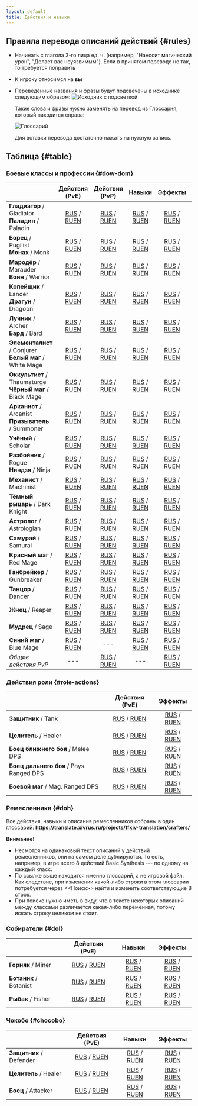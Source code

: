 ```yaml
---
layout: default
title: Действия и навыки
---
```


## Правила перевода описаний действий {#rules}
* Начинать с глагола 3-го лица ед. ч. (например, "Наносит магический урон", "Делает вас неуязвимым"). Если в принятом переводе не так, то требуется поправить
* К игроку относимся на **вы**
* Переведённые названия и фразы будут подсвечены в исходнике следующим образом:
  ![Исходник с подсветкой](/assets/images/actions-traits-glossary-1.png)

  Такие слова и фразы нужно заменять на перевод из Глоссария, который находится справа:

  ![Глоссарий](/assets/images/actions-traits-glossary-2.png)

  Для вставки перевода достаточно нажать на нужную запись.

## Таблица {#table}
### Боевые классы и профессии {#dow-dom}

|                          |                        Действия (PvE)                        |                        Действия (PvP)                        |                            Навыки                            |                           Эффекты                            |                            Шкала                             |
| ----------------------------------------------------- | :----------------------------------------------------------: | :----------------------------------------------------------: | :----------------------------------------------------------: | :----------------------------------------------------------: | :----------------------------------------------------------: |
| **Гладиатор** / Gladiator<br />**Паладин** / Paladin  | [RUS](https://translate.xivrus.ru/search/?q=label%3A%22Paladin%22+language%3Aru+component%3Ar"action.*"&sort_by=context) / [RUEN](https://translate.xivrus.ru/search/?q=label%3A%22Paladin%22+language%3Aruen+component%3Ar"action.*"&sort_by=context) | [RUS](https://translate.xivrus.ru/search/?q=label%3A%22Paladin+PVP%22+language%3Aru+component%3Ar%22action.*%22&sort_by=context&checksum=) / [RUEN](https://translate.xivrus.ru/search/?q=label%3A%22Paladin+pvp%22+language%3Aruen+component%3Ar%22action.*%22&sort_by=context&checksum=) | [RUS](https://translate.xivrus.ru/search/?q=label%3A%22Paladin%22+language%3Aru+component%3Ar%22trait.*%22&sort_by=context) / [RUEN](https://translate.xivrus.ru/search/?q=label%3A%22Paladin%22+language%3Aruen+component%3Ar%22trait.*%22&sort_by=context) | [RUS](https://translate.xivrus.ru/search/?q=label%3A%22Paladin%22+language%3Aru+component%3Ar%22status%22&sort_by=context) / [RUEN](https://translate.xivrus.ru/search/?q=label%3A%22Paladin%22+language%3Aruen+component%3Ar%22status%22&sort_by=context) | [RUS](https://translate.xivrus.ru/search/?q=label%3A%22Paladin%22+language%3Aru+component%3Ar%22guidepagestring%22&sort_by=context) / [RUEN](https://translate.xivrus.ru/search/?q=label%3A%22Paladin%22+language%3Aruen+component%3Ar%22guidepagestring%22&sort_by=context) |
| **Борец** / Pugilist<br />**Монах** / Monk            | [RUS](https://translate.xivrus.ru/search/?q=label%3A%22Monk%22+language%3Aru+component%3Ar%22action.*%22&sort_by=context) / [RUEN](https://translate.xivrus.ru/search/?q=label%3A%22Monk%22+language%3Aruen+component%3Ar%22action.*%22&sort_by=context) | [RUS](https://translate.xivrus.ru/search/?q=label%3A%22Monk+PVP%22+language%3Aru+component%3Ar%22action.*%22&sort_by=context&checksum=) / [RUEN](https://translate.xivrus.ru/search/?q=label%3A%22Monk+pvp%22+language%3Aruen+component%3Ar%22action.*%22&sort_by=context&checksum=) | [RUS](https://translate.xivrus.ru/search/?q=label%3A%22Monk%22+language%3Aru+component%3Ar%22trait.*%22&sort_by=context) / [RUEN](https://translate.xivrus.ru/search/?q=label%3A%22Monk%22+language%3Aruen+component%3Ar%22trait.*%22&sort_by=context) | [RUS](https://translate.xivrus.ru/search/?q=label%3A%22Monk%22+language%3Aru+component%3Ar%22status%22&sort_by=context) / [RUEN](https://translate.xivrus.ru/search/?q=label%3A%22Monk%22+language%3Aruen+component%3Ar%22status%22&sort_by=context) | [RUS](https://translate.xivrus.ru/search/?q=label%3A%22Monk%22+language%3Aru+component%3Ar%22guidepagestring%22&sort_by=context) / [RUEN](https://translate.xivrus.ru/search/?q=label%3A%22Monk%22+language%3Aruen+component%3Ar%22guidepagestring%22&sort_by=context) |
| **Мародёр** / Marauder<br />**Воин** / Warrior        | [RUS](https://translate.xivrus.ru/search/?q=label%3A%22Warrior%22+language%3Aru+component%3Ar%22action.*%22&sort_by=context) / [RUEN](https://translate.xivrus.ru/search/?q=label%3A%22Warrior%22+language%3Aruen+component%3Ar%22action.*%22&sort_by=context) | [RUS](https://translate.xivrus.ru/search/?q=label%3A%22Warrior+PVP%22+language%3Aru+component%3Ar%22action.*%22&sort_by=context&checksum=) / [RUEN](https://translate.xivrus.ru/search/?q=label%3A%22Warrior+pvp%22+language%3Aruen+component%3Ar%22action.*%22&sort_by=context&checksum=) | [RUS](https://translate.xivrus.ru/search/?q=label%3A%22Warrior%22+language%3Aru+component%3Ar%22trait.*%22&sort_by=context) / [RUEN](https://translate.xivrus.ru/search/?q=label%3A%22Warrior%22+language%3Aruen+component%3Ar%22trait.*%22&sort_by=context) | [RUS](https://translate.xivrus.ru/search/?q=label%3A%22Warrior%22+language%3Aru+component%3Ar%22status%22&sort_by=context) / [RUEN](https://translate.xivrus.ru/search/?q=label%3A%22Warrior%22+language%3Aruen+component%3Ar%22status%22&sort_by=context) | [RUS](https://translate.xivrus.ru/search/?q=label%3A%22Warrior%22+language%3Aru+component%3Ar%22guidepagestring%22&sort_by=context) / [RUEN](https://translate.xivrus.ru/search/?q=label%3A%22Warrior%22+language%3Aruen+component%3Ar%22guidepagestring%22&sort_by=context) |
| **Копейщик** / Lancer<br />**Драгун** / Dragoon       | [RUS](https://translate.xivrus.ru/search/?q=label%3A%22Dragoon%22+language%3Aru+component%3Ar%22action.*%22&sort_by=context) / [RUEN](https://translate.xivrus.ru/search/?q=label%3A%22Dragoon%22+language%3Aruen+component%3Ar%22action.*%22&sort_by=context) | [RUS](https://translate.xivrus.ru/search/?q=label%3A%22Dragoon+PVP%22+language%3Aru+component%3Ar%22action.*%22&sort_by=context&checksum=) / [RUEN](https://translate.xivrus.ru/search/?q=label%3A%22Dragoon+pvp%22+language%3Aruen+component%3Ar%22action.*%22&sort_by=context&checksum=) | [RUS](https://translate.xivrus.ru/search/?q=label%3A%22Dragoon%22+language%3Aru+component%3Ar%22trait.*%22&sort_by=context) / [RUEN](https://translate.xivrus.ru/search/?q=label%3A%22Dragoon%22+language%3Aruen+component%3Ar%22trait.*%22&sort_by=context) | [RUS](https://translate.xivrus.ru/search/?q=label%3A%22Dragoon%22+language%3Aru+component%3Ar%22status%22&sort_by=context) / [RUEN](https://translate.xivrus.ru/search/?q=label%3A%22Dragoon%22+language%3Aruen+component%3Ar%22status%22&sort_by=context) | [RUS](https://translate.xivrus.ru/search/?q=label%3A%22Dragoon%22+language%3Aru+component%3Ar%22guidepagestring%22&sort_by=context) / [RUEN](https://translate.xivrus.ru/search/?q=label%3A%22Dragoon%22+language%3Aruen+component%3Ar%22guidepagestring%22&sort_by=context) |
| **Лучник** / Archer<br />**Бард** / Bard              | [RUS](https://translate.xivrus.ru/search/?q=label%3A%22Bard%22+language%3Aru+component%3Ar%22action.*%22&sort_by=context) / [RUEN](https://translate.xivrus.ru/search/?q=label%3A%22Bard%22+language%3Aruen+component%3Ar%22action.*%22&sort_by=context) | [RUS](https://translate.xivrus.ru/search/?q=label%3A%22Bard+PVP%22+language%3Aru+component%3Ar%22action.*%22&sort_by=context&checksum=) / [RUEN](https://translate.xivrus.ru/search/?q=label%3A%22Bard+pvp%22+language%3Aruen+component%3Ar%22action.*%22&sort_by=context&checksum=) | [RUS](https://translate.xivrus.ru/search/?q=label%3A%22Bard%22+language%3Aru+component%3Ar%22trait.*%22&sort_by=context) / [RUEN](https://translate.xivrus.ru/search/?q=label%3A%22Bard%22+language%3Aruen+component%3Ar%22trait.*%22&sort_by=context) | [RUS](https://translate.xivrus.ru/search/?q=label%3A%22Bard%22+language%3Aru+component%3Ar%22status%22&sort_by=context) / [RUEN](https://translate.xivrus.ru/search/?q=label%3A%22Bard%22+language%3Aruen+component%3Ar%22status%22&sort_by=context) | [RUS](https://translate.xivrus.ru/search/?q=label%3A%22Bard%22+language%3Aru+component%3Ar%22guidepagestring%22&sort_by=context) / [RUEN](https://translate.xivrus.ru/search/?q=label%3A%22Bard%22+language%3Aruen+component%3Ar%22guidepagestring%22&sort_by=context) |
| **Элементалист** / Conjurer<br />**Белый маг** / White Mage | [RUS](https://translate.xivrus.ru/search/?q=label%3A%22White+Mage%22+language%3Aru+component%3Ar%22action.*%22&sort_by=context) / [RUEN](https://translate.xivrus.ru/search/?q=label%3A%22White+Mage%22+language%3Aruen+component%3Ar%22action.*%22&sort_by=context) | [RUS](https://translate.xivrus.ru/search/?q=label%3A%22White+Mage+PVP%22+language%3Aru+component%3Ar%22action.*%22&sort_by=context&checksum=) / [RUEN](https://translate.xivrus.ru/search/?q=label%3A%22White+Mage+pvp%22+language%3Aruen+component%3Ar%22action.*%22&sort_by=context&checksum=) | [RUS](https://translate.xivrus.ru/search/?q=label%3A%22White+Mage%22+language%3Aru+component%3Ar%22trait.*%22&sort_by=context) / [RUEN](https://translate.xivrus.ru/search/?q=label%3A%22White+Mage%22+language%3Aruen+component%3Ar%22trait.*%22&sort_by=context) | [RUS](https://translate.xivrus.ru/search/?q=label%3A%22White+Mage%22+language%3Aru+component%3Ar%22status%22&sort_by=context) / [RUEN](https://translate.xivrus.ru/search/?q=label%3A%22White+Mage%22+language%3Aruen+component%3Ar%22status%22&sort_by=context) | [RUS](https://translate.xivrus.ru/search/?q=label%3A%22White+Mage%22+language%3Aru+component%3Ar%22guidepagestring%22&sort_by=context) / [RUEN](https://translate.xivrus.ru/search/?q=label%3A%22White+Mage%22+language%3Aruen+component%3Ar%22guidepagestring%22&sort_by=context) |
| **Оккультист** / Thaumaturge<br />**Чёрный маг** / Black Mage | [RUS](https://translate.xivrus.ru/search/?q=label%3A%22Black+Mage%22+language%3Aru+component%3Ar%22action.*%22&sort_by=context) / [RUEN](https://translate.xivrus.ru/search/?q=label%3A%22Black+Mage%22+language%3Aruen+component%3Ar%22action.*%22&sort_by=context) | [RUS](https://translate.xivrus.ru/search/?q=label%3A%22Black+Mage+PVP%22+language%3Aru+component%3Ar%22action.*%22&sort_by=context&checksum=) / [RUEN](https://translate.xivrus.ru/search/?q=label%3A%22Black+Mage+pvp%22+language%3Aruen+component%3Ar%22action.*%22&sort_by=context&checksum=) | [RUS](https://translate.xivrus.ru/search/?q=label%3A%22Black+Mage%22+language%3Aru+component%3Ar%22trait.*%22&sort_by=context) / [RUEN](https://translate.xivrus.ru/search/?q=label%3A%22Black+Mage%22+language%3Aruen+component%3Ar%22trait.*%22&sort_by=context) | [RUS](https://translate.xivrus.ru/search/?q=label%3A%22Black+Mage%22+language%3Aru+component%3Ar%22status%22&sort_by=context) / [RUEN](https://translate.xivrus.ru/search/?q=label%3A%22Black+Mage%22+language%3Aruen+component%3Ar%22status%22&sort_by=context) | [RUS](https://translate.xivrus.ru/search/?q=label%3A%22Black+Mage%22+language%3Aru+component%3Ar%22guidepagestring%22&sort_by=context) / [RUEN](https://translate.xivrus.ru/search/?q=label%3A%22Black+Mage%22+language%3Aruen+component%3Ar%22guidepagestring%22&sort_by=context) |
| **Арканист** / Arcanist<br />**Призыватель** / Summoner | [RUS](https://translate.xivrus.ru/search/?q=label%3A%22Summoner%22+language%3Aru+component%3Ar%22action.*%22&sort_by=context) / [RUEN](https://translate.xivrus.ru/search/?q=label%3A%22Summoner%22+language%3Aruen+component%3Ar%22action.*%22&sort_by=context) | [RUS](https://translate.xivrus.ru/search/?q=label%3A%22Summoner+PVP%22+language%3Aru+component%3Ar%22action.*%22&sort_by=context&checksum=) / [RUEN](https://translate.xivrus.ru/search/?q=label%3A%22Summoner+pvp%22+language%3Aruen+component%3Ar%22action.*%22&sort_by=context&checksum=) | [RUS](https://translate.xivrus.ru/search/?q=label%3A%22Summoner%22+language%3Aru+component%3Ar%22trait.*%22&sort_by=context) / [RUEN](https://translate.xivrus.ru/search/?q=label%3A%22Summoner%22+language%3Aruen+component%3Ar%22trait.*%22&sort_by=context) | [RUS](https://translate.xivrus.ru/search/?q=label%3A%22Summoner%22+language%3Aru+component%3Ar%22status%22&sort_by=context) / [RUEN](https://translate.xivrus.ru/search/?q=label%3A%22Summoner%22+language%3Aruen+component%3Ar%22status%22&sort_by=context) | [RUS](https://translate.xivrus.ru/search/?q=label%3A%22Summoner%22+language%3Aru+component%3Ar%22guidepagestring%22&sort_by=context) / [RUEN](https://translate.xivrus.ru/search/?q=label%3A%22Summoner%22+language%3Aruen+component%3Ar%22guidepagestring%22&sort_by=context) |
| **Учёный** / Scholar                                  | [RUS](https://translate.xivrus.ru/search/?q=label%3A%22Scholar%22+language%3Aru+component%3Ar%22action.*%22&sort_by=context) / [RUEN](https://translate.xivrus.ru/search/?q=label%3A%22Scholar%22+language%3Aruen+component%3Ar%22action.*%22&sort_by=context) | [RUS](https://translate.xivrus.ru/search/?q=label%3A%22Scholar+PVP%22+language%3Aru+component%3Ar%22action.*%22&sort_by=context&checksum=) / [RUEN](https://translate.xivrus.ru/search/?q=label%3A%22Scholar+pvp%22+language%3Aruen+component%3Ar%22action.*%22&sort_by=context&checksum=) | [RUS](https://translate.xivrus.ru/search/?q=label%3A%22Scholar%22+language%3Aru+component%3Ar%22trait.*%22&sort_by=context) / [RUEN](https://translate.xivrus.ru/search/?q=label%3A%22Scholar%22+language%3Aruen+component%3Ar%22trait.*%22&sort_by=context) | [RUS](https://translate.xivrus.ru/search/?q=label%3A%22Scholar%22+language%3Aru+component%3Ar%22status%22&sort_by=context) / [RUEN](https://translate.xivrus.ru/search/?q=label%3A%22Scholar%22+language%3Aruen+component%3Ar%22status%22&sort_by=context) | [RUS](https://translate.xivrus.ru/search/?q=label%3A%22Scholar%22+language%3Aru+component%3Ar%22guidepagestring%22&sort_by=context) / [RUEN](https://translate.xivrus.ru/search/?q=label%3A%22Scholar%22+language%3Aruen+component%3Ar%22guidepagestring%22&sort_by=context) |
| **Разбойник** / Rogue<br />**Ниндзя** / Ninja         | [RUS](https://translate.xivrus.ru/search/?q=label%3A%22Ninja%22+language%3Aru+component%3Ar%22action.*%22&sort_by=context) / [RUEN](https://translate.xivrus.ru/search/?q=label%3A%22Ninja%22+language%3Aruen+component%3Ar%22action.*%22&sort_by=context) | [RUS](https://translate.xivrus.ru/search/?q=label%3A%22Ninja+PVP%22+language%3Aru+component%3Ar%22action.*%22&sort_by=context&checksum=) / [RUEN](https://translate.xivrus.ru/search/?q=label%3A%22Ninja+pvp%22+language%3Aruen+component%3Ar%22action.*%22&sort_by=context&checksum=) | [RUS](https://translate.xivrus.ru/search/?q=label%3A%22Ninja%22+language%3Aru+component%3Ar%22trait.*%22&sort_by=context) / [RUEN](https://translate.xivrus.ru/search/?q=label%3A%22Ninja%22+language%3Aru+component%3Ar%22trait.*%22&sort_by=context) | [RUS](https://translate.xivrus.ru/search/?q=label%3A%22Ninja%22+language%3Aru+component%3Ar%22status%22&sort_by=context) / [RUEN](https://translate.xivrus.ru/search/?q=label%3A%22Ninja%22+language%3Aruen+component%3Ar%22status%22&sort_by=context) | [RUS](https://translate.xivrus.ru/search/?q=label%3A%22Ninja%22+language%3Aru+component%3Ar%22guidepagestring%22&sort_by=context) / [RUEN](https://translate.xivrus.ru/search/?q=label%3A%22Ninja%22+language%3Aruen+component%3Ar%22guidepagestring%22&sort_by=context) |
| **Механист** / Machinist                              | [RUS](https://translate.xivrus.ru/search/?q=label%3A%22Machinist%22+language%3Aru+component%3Ar%22action.*%22&sort_by=context) / [RUEN](https://translate.xivrus.ru/search/?q=label%3A%22Machinist%22+language%3Aruen+component%3Ar%22action.*%22&sort_by=context) | [RUS](https://translate.xivrus.ru/search/?q=label%3A%22Machinist+PVP%22+language%3Aru+component%3Ar%22action.*%22&sort_by=context&checksum=) / [RUEN](https://translate.xivrus.ru/search/?q=label%3A%22Machinist+pvp%22+language%3Aruen+component%3Ar%22action.*%22&sort_by=context&checksum=) | [RUS](https://translate.xivrus.ru/search/?q=label%3A%22Machinist%22+language%3Aru+component%3Ar%22trait.*%22&sort_by=context) / [RUEN](https://translate.xivrus.ru/search/?q=label%3A%22Machinist%22+language%3Aruen+component%3Ar%22trait.*%22&sort_by=context) | [RUS](https://translate.xivrus.ru/search/?q=label%3A%22Machinist%22+language%3Aru+component%3Ar%22status%22&sort_by=context) / [RUEN](https://translate.xivrus.ru/search/?q=label%3A%22Machinist%22+language%3Aruen+component%3Ar%22status%22&sort_by=context) | [RUS](https://translate.xivrus.ru/search/?q=label%3A%22Machinist%22+language%3Aru+component%3Ar%22guidepagestring%22&sort_by=context) / [RUEN](https://translate.xivrus.ru/search/?q=label%3A%22Machinist%22+language%3Aruen+component%3Ar%22guidepagestring%22&sort_by=context) |
| **Тёмный рыцарь** / Dark Knight                       | [RUS](https://translate.xivrus.ru/search/?q=label%3A%22Dark+Knight%22+language%3Aru+component%3Ar%22action.*%22&sort_by=context) / [RUEN](https://translate.xivrus.ru/search/?q=label%3A%22Dark+Knight%22+language%3Aruen+component%3Ar%22action.*%22&sort_by=context) | [RUS](https://translate.xivrus.ru/search/?q=label%3A%22Dark+Knight+PVP%22+language%3Aru+component%3Ar%22action.*%22&sort_by=context&checksum=) / [RUEN](https://translate.xivrus.ru/search/?q=label%3A%22Dark+Knight+pvp%22+language%3Aruen+component%3Ar%22action.*%22&sort_by=context&checksum=) | [RUS](https://translate.xivrus.ru/search/?q=label%3A%22Dark+Knight%22+language%3Aru+component%3Ar%22trait.*%22&sort_by=context) / [RUEN](https://translate.xivrus.ru/search/?q=label%3A%22Dark+Knight%22+language%3Aruen+component%3Ar%22trait.*%22&sort_by=context) | [RUS](https://translate.xivrus.ru/search/?q=label%3A%22Dark+Knight%22+language%3Aru+component%3Ar%22status%22&sort_by=context) / [RUEN](https://translate.xivrus.ru/search/?q=label%3A%22Dark+Knight%22+language%3Aruen+component%3Ar%22status%22&sort_by=context) | [RUS](https://translate.xivrus.ru/search/?q=label%3A%22Dark+Knight%22+language%3Aru+component%3Ar%22guidepagestring%22&sort_by=context) / [RUEN](https://translate.xivrus.ru/search/?q=label%3A%22Dark+Knight%22+language%3Aruen+component%3Ar%22guidepagestring%22&sort_by=context) |
| **Астролог** / Astrologian                            | [RUS](https://translate.xivrus.ru/search/?q=label%3A%22Astrologian%22+language%3Aru+component%3Ar%22action.*%22&sort_by=context) / [RUEN](https://translate.xivrus.ru/search/?q=label%3A%22Astrologian%22+language%3Aruen+component%3Ar%22action.*%22&sort_by=context) | [RUS](https://translate.xivrus.ru/search/?q=label%3A%22Astrologian+PVP%22+language%3Aru+component%3Ar%22action.*%22&sort_by=context&checksum=) / [RUEN](https://translate.xivrus.ru/search/?q=label%3A%22Astrologian+pvp%22+language%3Aruen+component%3Ar%22action.*%22&sort_by=context&checksum=) | [RUS](https://translate.xivrus.ru/search/?q=label%3A%22Astrologian%22+language%3Aru+component%3Ar%22trait.*%22&sort_by=context) / [RUEN](https://translate.xivrus.ru/search/?q=label%3A%22Astrologian%22+language%3Aruen+component%3Ar%22trait.*%22&sort_by=context) | [RUS](https://translate.xivrus.ru/search/?q=label%3A%22Astrologian%22+language%3Aru+component%3Ar%22status%22&sort_by=context) / [RUEN](https://translate.xivrus.ru/search/?q=label%3A%22Astrologian%22+language%3Aruen+component%3Ar%22status%22&sort_by=context) | [RUS](https://translate.xivrus.ru/search/?q=label%3A%22Astrologian%22+language%3Aru+component%3Ar%22guidepagestring%22&sort_by=context) / [RUEN](https://translate.xivrus.ru/search/?q=label%3A%22Astrologian%22+language%3Aruen+component%3Ar%22guidepagestring%22&sort_by=context) |
| **Самурай** / Samurai                                 | [RUS](https://translate.xivrus.ru/search/?q=label%3A%22Samurai%22+language%3Aru+component%3Ar%22action.*%22&sort_by=context) / [RUEN](https://translate.xivrus.ru/search/?q=label%3A%22Samurai%22+language%3Aruen+component%3Ar%22action.*%22&sort_by=context) | [RUS](https://translate.xivrus.ru/search/?q=label%3A%22Samurai+PVP%22+language%3Aru+component%3Ar%22action.*%22&sort_by=context&checksum=) / [RUEN](https://translate.xivrus.ru/search/?q=label%3A%22Samurai+pvp%22+language%3Aruen+component%3Ar%22action.*%22&sort_by=context&checksum=) | [RUS](https://translate.xivrus.ru/search/?q=label%3A%22Samurai%22+language%3Aru+component%3Ar%22trait.*%22&sort_by=context) / [RUEN](https://translate.xivrus.ru/search/?q=label%3A%22Samurai%22+language%3Aruen+component%3Ar%22trait.*%22&sort_by=context) | [RUS](https://translate.xivrus.ru/search/?q=label%3A%22Samurai%22+language%3Aru+component%3Ar%22status%22&sort_by=context) / [RUEN](https://translate.xivrus.ru/search/?q=label%3A%22Samurai%22+language%3Aruen+component%3Ar%22status%22&sort_by=context) | [RUS](https://translate.xivrus.ru/search/?q=label%3A%22Samurai%22+language%3Aru+component%3Ar%22guidepagestring%22&sort_by=context) / [RUEN](https://translate.xivrus.ru/search/?q=label%3A%22Samurai%22+language%3Aruen+component%3Ar%22guidepagestring%22&sort_by=context) |
| **Красный маг** / Red Mage                            | [RUS](https://translate.xivrus.ru/search/?q=label%3A%22Red+Mage%22+language%3Aru+component%3Ar%22action.*%22&sort_by=context) / [RUEN](https://translate.xivrus.ru/search/?q=label%3A%22Red+Mage%22+language%3Aruen+component%3Ar%22action.*%22&sort_by=context) | [RUS](https://translate.xivrus.ru/search/?q=label%3A%22Red+Mage+PVP%22+language%3Aru+component%3Ar%22action.*%22&sort_by=context&checksum=) / [RUEN](https://translate.xivrus.ru/search/?q=label%3A%22Red+Mage+pvp%22+language%3Aruen+component%3Ar%22action.*%22&sort_by=context&checksum=) | [RUS](https://translate.xivrus.ru/search/?q=label%3A%22Red+Mage%22+language%3Aru+component%3Ar%22trait.*%22&sort_by=context) / [RUEN](https://translate.xivrus.ru/search/?q=label%3A%22Red+Mage%22+language%3Aruen+component%3Ar%22trait.*%22&sort_by=context) | [RUS](https://translate.xivrus.ru/search/?q=label%3A%22Red+Mage%22+language%3Aru+component%3Ar%22status%22&sort_by=context) / [RUEN](https://translate.xivrus.ru/search/?q=label%3A%22Red+Mage%22+language%3Aruen+component%3Ar%22status%22&sort_by=context) | [RUS](https://translate.xivrus.ru/search/?q=label%3A%22Red+Mage%22+language%3Aru+component%3Ar%22guidepagestring%22&sort_by=context) / [RUEN](https://translate.xivrus.ru/search/?q=label%3A%22Red+Mage%22+language%3Aruen+component%3Ar%22guidepagestring%22&sort_by=context) |
| **Ганбрейкер** / Gunbreaker                           | [RUS](https://translate.xivrus.ru/search/?q=label%3A%22Gunbreaker%22+language%3Aru+component%3Ar%22action.*%22&sort_by=context) / [RUEN](https://translate.xivrus.ru/search/?q=label%3A%22Gunbreaker%22+language%3Aruen+component%3Ar%22action.*%22&sort_by=context) | [RUS](https://translate.xivrus.ru/search/?q=label%3A%22Gunbreaker+PVP%22+language%3Aru+component%3Ar%22action.*%22&sort_by=context&checksum=) / [RUEN](https://translate.xivrus.ru/search/?q=label%3A%22Gunbreaker+pvp%22+language%3Aruen+component%3Ar%22action.*%22&sort_by=context&checksum=) | [RUS](https://translate.xivrus.ru/search/?q=label%3A%22Gunbreaker%22+language%3Aru+component%3Ar%22trait.*%22&sort_by=context) / [RUEN](https://translate.xivrus.ru/search/?q=label%3A%22Gunbreaker%22+language%3Aruen+component%3Ar%22trait.*%22&sort_by=context) | [RUS](https://translate.xivrus.ru/search/?q=label%3A%22Gunbreaker%22+language%3Aru+component%3Ar%22status%22&sort_by=context) / [RUEN](https://translate.xivrus.ru/search/?q=label%3A%22Gunbreaker%22+language%3Aruen+component%3Ar%22status%22&sort_by=context) | [RUS](https://translate.xivrus.ru/search/?q=label%3A%22Gunbreaker%22+language%3Aru+component%3Ar%22guidepagestring%22&sort_by=context) / [RUEN](https://translate.xivrus.ru/search/?q=label%3A%22Gunbreaker%22+language%3Aruen+component%3Ar%22guidepagestring%22&sort_by=context) |
| **Танцор** / Dancer                                   | [RUS](https://translate.xivrus.ru/search/?q=label%3A%22Dancer%22+language%3Aru+component%3Ar%22action.*%22&sort_by=context) / [RUEN](https://translate.xivrus.ru/search/?q=label%3A%22Dancer%22+language%3Aruen+component%3Ar%22action.*%22&sort_by=context) | [RUS](https://translate.xivrus.ru/search/?q=label%3A%22Dancer+PVP%22+language%3Aru+component%3Ar%22action.*%22&sort_by=context&checksum=) / [RUEN](https://translate.xivrus.ru/search/?q=label%3A%22Dancer+pvp%22+language%3Aruen+component%3Ar%22action.*%22&sort_by=context&checksum=) | [RUS](https://translate.xivrus.ru/search/?q=label%3A%22Dancer%22+language%3Aru+component%3Ar%22trait.*%22&sort_by=context) / [RUEN](https://translate.xivrus.ru/search/?q=label%3A%22Dancer%22+language%3Aruen+component%3Ar%22trait.*%22&sort_by=context) | [RUS](https://translate.xivrus.ru/search/?q=label%3A%22Dancer%22+language%3Aru+component%3Ar%22status%22&sort_by=context) / [RUEN](https://translate.xivrus.ru/search/?q=label%3A%22Dancer%22+language%3Aruen+component%3Ar%22status%22&sort_by=context) | [RUS](https://translate.xivrus.ru/search/?q=label%3A%22Dancer%22+language%3Aru+component%3Ar%22guidepagestring%22&sort_by=context) / [RUEN](https://translate.xivrus.ru/search/?q=label%3A%22Dancer%22+language%3Aruen+component%3Ar%22guidepagestring%22&sort_by=context) |
| **Жнец** / Reaper                                     | [RUS](https://translate.xivrus.ru/search/?q=label%3A%22Reaper%22+language%3Aru+component%3Ar%22action.*%22&sort_by=context) / [RUEN](https://translate.xivrus.ru/search/?q=label%3A%22Reaper%22+language%3Aruen+component%3Ar%22action.*%22&sort_by=context) | [RUS](https://translate.xivrus.ru/search/?q=label%3A%22Reaper+PVP%22+language%3Aru+component%3Ar%22action.*%22&sort_by=context&checksum=) / [RUEN](https://translate.xivrus.ru/search/?q=label%3A%22Reaper+pvp%22+language%3Aruen+component%3Ar%22action.*%22&sort_by=context&checksum=) | [RUS](https://translate.xivrus.ru/search/?q=label%3A%22Reaper%22+language%3Aru+component%3Ar%22trait.*%22&sort_by=context) / [RUEN](https://translate.xivrus.ru/search/?q=label%3A%22Reaper%22+language%3Aruen+component%3Ar%22trait.*%22&sort_by=context) | [RUS](https://translate.xivrus.ru/search/?q=label%3A%22Reaper%22+language%3Aru+component%3Ar%22status%22&sort_by=context) / [RUEN](https://translate.xivrus.ru/search/?q=label%3A%22Reaper%22+language%3Aruen+component%3Ar%22status%22&sort_by=context) | [RUS](https://translate.xivrus.ru/search/?q=label%3A%22Reaper%22+language%3Aru+component%3Ar%22guidepagestring%22&sort_by=context) / [RUEN](https://translate.xivrus.ru/search/?q=label%3A%22Reaper%22+language%3Aruen+component%3Ar%22guidepagestring%22&sort_by=context) |
| **Мудрец** / Sage                                     | [RUS](https://translate.xivrus.ru/search/?q=label%3A%22Sage%22+language%3Aru+component%3Ar%22action.*%22&sort_by=context) / [RUEN](https://translate.xivrus.ru/search/?q=label%3A%22Sage%22+language%3Aruen+component%3Ar%22action.*%22&sort_by=context) | [RUS](https://translate.xivrus.ru/search/?q=label%3A%22Sage+PVP%22+language%3Aru+component%3Ar%22action.*%22&sort_by=context&checksum=) / [RUEN](https://translate.xivrus.ru/search/?q=label%3A%22Sage+pvp%22+language%3Aruen+component%3Ar%22action.*%22&sort_by=context&checksum=) | [RUS](https://translate.xivrus.ru/search/?q=label%3A%22Sage%22+language%3Aru+component%3Ar%22trait.*%22&sort_by=context) / [RUEN](https://translate.xivrus.ru/search/?q=label%3A%22Sage%22+language%3Aruen+component%3Ar%22trait.*%22&sort_by=context) | [RUS](https://translate.xivrus.ru/search/?q=label%3A%22Sage%22+language%3Aru+component%3Ar%22status%22&sort_by=context) / [RUEN](https://translate.xivrus.ru/search/?q=label%3A%22Sage%22+language%3Aruen+component%3Ar%22status%22&sort_by=context) | [RUS](https://translate.xivrus.ru/search/?q=label%3A%22Sage%22+language%3Aru+component%3Ar%22guidepagestring%22&sort_by=context) / [RUEN](https://translate.xivrus.ru/search/?q=label%3A%22Sage%22+language%3Aruen+component%3Ar%22guidepagestring%22&sort_by=context) |
| **Синий маг** / Blue Mage                             | [RUS](https://translate.xivrus.ru/search/?q=label%3A%22Blue+Mage%22+language%3Aru+component%3Ar%22action.*%22&sort_by=context) / [RUEN](https://translate.xivrus.ru/search/?q=label%3A%22Blue+Mage%22+language%3Aruen+component%3Ar%22action.*%22&sort_by=context) |                             ---                              | [RUS](https://translate.xivrus.ru/search/?q=label%3A%22Blue+Mage%22+language%3Aru+component%3Ar%22trait.*%22&sort_by=context) / [RUEN](https://translate.xivrus.ru/search/?q=label%3A%22Blue+Mage%22+language%3Aruen+component%3Ar%22trait.*%22&sort_by=context) | [RUS](https://translate.xivrus.ru/search/?q=label%3A%22Blue+Mage%22+language%3Aru+component%3Ar%22status%22&sort_by=context) / [RUEN](https://translate.xivrus.ru/search/?q=label%3A%22Blue+Mage%22+language%3Aruen+component%3Ar%22status%22&sort_by=context) |                             ---                              |
| *Общие действия PvP*                                  |                             ---                              | [RUS](https://translate.xivrus.ru/search/?q=label%3A%22General+PvP%22+language%3Aru+component%3Ar%22action.*%22&sort_by=context&checksum=) / [RUEN](https://translate.xivrus.ru/search/?q=label%3A%22General+PvP%22+language%3Aruen+component%3Ar%22action.*%22&sort_by=context&checksum=) |                             ---                              | [RUS](https://translate.xivrus.ru/search/?q=label%3A%22General+PvP%22+language%3Aru+component%3Ar%22status%22&sort_by=context&checksum=) / [RUEN](https://translate.xivrus.ru/search/?q=label%3A%22General+PvP%22+language%3Aruen+component%3Ar%22status%22&sort_by=context&checksum=) |                             ---                              |

### Действия роли {#role-actions}

|                                     |                      Действия (PvE)                      |                         Эффекты                          |
| ----------------------------------------------------- | :----------------------------------------------------------: | :----------------------------------------------------------: |
| **Защитник** / Tank                                   | [RUS](https://translate.xivrus.ru/search/?q=label%3A%22Role+Actions+-+Tank%22+language%3Aru+component%3Ar%22action.*%22&sort_by=context) / [RUEN](https://translate.xivrus.ru/search/?q=label%3A%22Role+Actions+-+Tank%22+language%3Aruen+component%3Ar%22action.*%22&sort_by=context) | [RUS](https://translate.xivrus.ru/search/?q=label%3A%22Role+Actions+-+Tank%22+language%3Aru+component%3Ar%22status%22&sort_by=context) / [RUEN](https://translate.xivrus.ru/search/?q=label%3A%22Role+Actions+-+Tank%22+language%3Aruen+component%3Ar%22status%22&sort_by=context) |
| **Целитель** / Healer                                 | [RUS](https://translate.xivrus.ru/search/?q=label%3A%22Role+Actions+-+Healer%22+language%3Aru+component%3Ar%22action.*%22&sort_by=context) / [RUEN](https://translate.xivrus.ru/search/?q=label%3A%22Role+Actions+-+Healer%22+language%3Aruen+component%3Ar%22action.*%22&sort_by=context) | [RUS](https://translate.xivrus.ru/search/?q=label%3A%22Role+Actions+-+Healer%22+language%3Aru+component%3Ar%22status%22&sort_by=context) / [RUEN](https://translate.xivrus.ru/search/?q=label%3A%22Role+Actions+-+Healer%22+language%3Aruen+component%3Ar%22status%22&sort_by=context) |
| **Боец ближнего боя** / Melee DPS                     | [RUS](https://translate.xivrus.ru/search/?q=label%3A%22Role+Actions+-+Melee+DPS%22+language%3Aru+component%3Ar%22action.*%22&sort_by=context) / [RUEN](https://translate.xivrus.ru/search/?q=label%3A%22Role+Actions+-+Melee+DPS%22+language%3Aruen+component%3Ar%22action.*%22&sort_by=context) | [RUS](https://translate.xivrus.ru/search/?q=label%3A%22Role+Actions+-+Melee+DPS%22+language%3Aru+component%3Ar%22status%22&sort_by=context) / [RUEN](https://translate.xivrus.ru/search/?q=label%3A%22Role+Actions+-+Melee+DPS%22+language%3Aruen+component%3Ar%22status%22&sort_by=context) |
| **Боец дальнего боя** / Phys. Ranged DPS              | [RUS](https://translate.xivrus.ru/search/?q=label%3A%22Role+Actions+-+Phys.+Ranged+DPS%22+language%3Aru+component%3Ar%22action.*%22&sort_by=context) / [RUEN](https://translate.xivrus.ru/search/?q=label%3A%22Role+Actions+-+Phys.+Ranged+DPS%22+language%3Aruen+component%3Ar%22action.*%22&sort_by=context) | [RUS](https://translate.xivrus.ru/search/?q=label%3A%22Role+Actions+-+Phys.+Ranged+DPS%22+language%3Aru+component%3Ar%22status%22&sort_by=context) / [RUEN](https://translate.xivrus.ru/search/?q=label%3A%22Role+Actions+-+Phys.+Ranged+DPS%22+language%3Aruen+component%3Ar%22status%22&sort_by=context) |
| **Боевой маг** / Mag. Ranged DPS                      | [RUS](https://translate.xivrus.ru/search/?q=label%3A%22Role+Actions+-+Mag.+Ranged+DPS%22+language%3Aru+component%3Ar%22action.*%22&sort_by=context) / [RUEN](https://translate.xivrus.ru/search/?q=label%3A%22Role+Actions+-+Mag.+Ranged+DPS%22+language%3Aruen+component%3Ar%22action.*%22&sort_by=context) | [RUS](https://translate.xivrus.ru/search/?q=label%3A%22Role+Actions+-+Mag.+Ranged+DPS%22+language%3Aru+component%3Ar%22status%22&sort_by=context) / [RUEN](https://translate.xivrus.ru/search/?q=label%3A%22Role+Actions+-+Mag.+Ranged+DPS%22+language%3Aruen+component%3Ar%22status%22&sort_by=context) |

### Ремесленники {#doh}

Все действия, навыки и описания ремесленников собраны в один глоссарий: **<https://translate.xivrus.ru/projects/ffxiv-translation/crafters/>**

**Внимание!**

* Несмотря на одинаковый текст описаний у действий ремесленников, они на самом деле дублируются. То есть, например, в игре всего 8 действий Basic Synthesis --- по одному на каждый класс.
* По ссылке выше находится именно глоссарий, а не игровой файл. Как следствие, при изменении какой-либо строки в этом глоссарии потребуется через <<Поиск>> найти и изменить соответствующие 8 строк.
* При поиске нужно иметь в виду, что в тексте некоторых описаний между классами различается какая-либо переменная, потому искать строку целиком не стоит.

### Собиратели {#dol}

|                        |                        Действия (PvE)                        |                            Навыки                            |                           Эффекты                            |
| ---------------------- | :----------------------------------------------------------: | :----------------------------------------------------------: | :----------------------------------------------------------: |
| **Горняк** / Miner     | [RUS](https://translate.xivrus.ru/search/?q=label%3A%22Miner%22+language%3Aru+component%3Ar%22action.*%22&sort_by=context) / [RUEN](https://translate.xivrus.ru/search/?q=label%3A%22Miner%22+language%3Aruen+component%3Ar%22action.*%22&sort_by=context) | [RUS](https://translate.xivrus.ru/search/?q=label%3A%22Miner%22+language%3Aru+component%3Ar%22trait.*%22&sort_by=context) / [RUEN](https://translate.xivrus.ru/search/?q=label%3A%22Miner%22+language%3Aruen+component%3Ar%22trait.*%22&sort_by=context) | [RUS](https://translate.xivrus.ru/search/?q=label%3A%22Miner%22+language%3Aru+component%3Ar%22status%22&sort_by=context) / [RUEN](https://translate.xivrus.ru/search/?q=label%3A%22Miner%22+language%3Aruen+component%3Ar%22status%22&sort_by=context) |
| **Ботаник** / Botanist | [RUS](https://translate.xivrus.ru/search/?q=label%3A%22Botanist%22+language%3Aru+component%3Ar%22action.*%22&sort_by=context) / [RUEN](https://translate.xivrus.ru/search/?q=label%3A%22Botanist%22+language%3Aruen+component%3Ar%22action.*%22&sort_by=context) | [RUS](https://translate.xivrus.ru/search/?q=label%3A%22Botanist%22+language%3Aru+component%3Ar%22trait.*%22&sort_by=context) / [RUEN](https://translate.xivrus.ru/search/?q=label%3A%22Botanist%22+language%3Aruen+component%3Ar%22trait.*%22&sort_by=context) | [RUS](https://translate.xivrus.ru/search/?q=label%3A%22Botanist%22+language%3Aru+component%3Ar%22status%22&sort_by=context) / [RUEN](https://translate.xivrus.ru/search/?q=label%3A%22Botanist%22+language%3Aruen+component%3Ar%22status%22&sort_by=context) |
| **Рыбак** / Fisher     | [RUS](https://translate.xivrus.ru/search/?q=label%3A%22Fisher%22+language%3Aru+component%3Ar%22action.*%22&sort_by=context) / [RUEN](https://translate.xivrus.ru/search/?q=label%3A%22Fisher%22+language%3Aruen+component%3Ar%22action.*%22&sort_by=context) | [RUS](https://translate.xivrus.ru/search/?q=label%3A%22Fisher%22+language%3Aru+component%3Ar%22trait.*%22&sort_by=context) / [RUEN](https://translate.xivrus.ru/search/?q=label%3A%22Fisher%22+language%3Aruen+component%3Ar%22trait.*%22&sort_by=context) | [RUS](https://translate.xivrus.ru/search/?q=label%3A%22Fisher%22+language%3Aru+component%3Ar%22status%22&sort_by=context) / [RUEN](https://translate.xivrus.ru/search/?q=label%3A%22Fisher%22+language%3Aruen+component%3Ar%22status%22&sort_by=context) |

### Чокобо {#chocobo}

|                         |                        Действия (PvE)                        |                            Навыки                            |                           Эффекты                            |
| ----------------------- | :----------------------------------------------------------: | :----------------------------------------------------------: | :----------------------------------------------------------: |
| **Защитник** / Defender | [RUS](https://translate.xivrus.ru/search/?q=label%3A%22Chocobo+-+Defender%22+component%3Ar%22action.*%22+language%3Aru&sort_by=context) / [RUEN](https://translate.xivrus.ru/search/?q=label%3A%22Chocobo+-+Defender%22+component%3Ar%22action.*%22+language%3Aruen&sort_by=context) | [RUS](https://translate.xivrus.ru/search/?q=label%3A%22Chocobo+-+Defender%22+component%3Ar%22trait.*%22+language%3Aru&sort_by=context) / [RUEN](https://translate.xivrus.ru/search/?q=label%3A%22Chocobo+-+Defender%22+component%3Ar%22trait.*%22+language%3Aruen&sort_by=context) | [RUS](https://translate.xivrus.ru/search/?q=label%3A%22Chocobo+-+Defender%22+component%3Ar%22status.*%22+language%3Aru&sort_by=context) / [RUEN](https://translate.xivrus.ru/search/?q=label%3A%22Chocobo+-+Defender%22+component%3Ar%22status.*%22+language%3Aruen&sort_by=context) |
| **Целитель** / Healer   | [RUS](https://translate.xivrus.ru/search/?q=label%3A%22Chocobo+-+Healer%22+component%3Ar%22action.*%22+language%3Aru&sort_by=context) / [RUEN](https://translate.xivrus.ru/search/?q=label%3A%22Chocobo+-+Healer%22+component%3Ar%22action.*%22+language%3Aruen&sort_by=context) | [RUS](https://translate.xivrus.ru/search/?q=label%3A%22Chocobo+-+Healer%22+component%3Ar%22trait.*%22+language%3Aru&sort_by=context) / [RUEN](https://translate.xivrus.ru/search/?q=label%3A%22Chocobo+-+Healer%22+component%3Ar%22trait.*%22+language%3Aruen&sort_by=context) | [RUS](https://translate.xivrus.ru/search/?q=label%3A%22Chocobo+-+Healer%22+component%3Ar%22status.*%22+language%3Aru&sort_by=context) / [RUEN](https://translate.xivrus.ru/search/?q=label%3A%22Chocobo+-+Healer%22+component%3Ar%22status.*%22+language%3Aruen&sort_by=context) |
| **Боец** / Attacker     | [RUS](https://translate.xivrus.ru/search/?q=label%3A%22Chocobo+-+Attacker%22+component%3Ar%22action.*%22+language%3Aru&sort_by=context) / [RUEN](https://translate.xivrus.ru/search/?q=label%3A%22Chocobo+-+Attacker%22+component%3Ar%22action.*%22+language%3Aruen&sort_by=context) | [RUS](https://translate.xivrus.ru/search/?q=label%3A%22Chocobo+-+Attacker%22+component%3Ar%22trait.*%22+language%3Aru&sort_by=context) / [RUEN](https://translate.xivrus.ru/search/?q=label%3A%22Chocobo+-+Attacker%22+component%3Ar%22trait.*%22+language%3Aruen&sort_by=context) | [RUS](https://translate.xivrus.ru/search/?q=label%3A%22Chocobo+-+Attacker%22+component%3Ar%22status.*%22+language%3Aru&sort_by=context) / [RUEN](https://translate.xivrus.ru/search/?q=label%3A%22Chocobo+-+Attacker%22+component%3Ar%22status.*%22+language%3Aruen&sort_by=context) |
